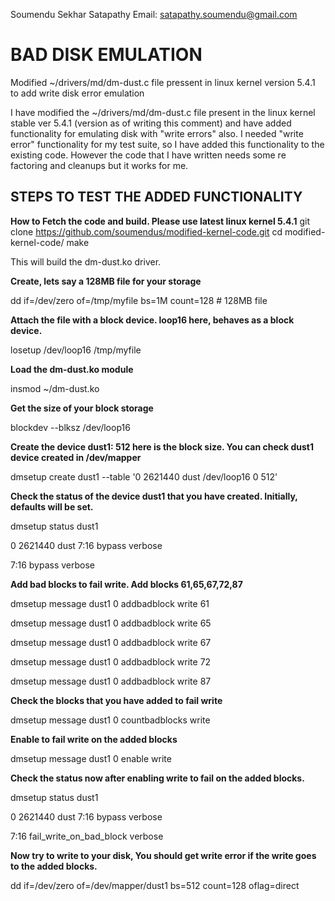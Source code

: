Soumendu Sekhar Satapathy
Email: satapathy.soumendu@gmail.com

# BAD DISK EMULATION
Modified ~/drivers/md/dm-dust.c file pressent in linux kernel version 5.4.1 to add write disk error emulation

I have modified  the  ~/drivers/md/dm-dust.c  file present in the  linux kernel stable ver 5.4.1 (version as of writing this comment) and have added functionality for emulating disk with "write errors" also.  I needed "write error"  functionality  for my  test  suite, so I have added  this  functionality to  the existing code. However the code that I have written needs some re factoring and cleanups but it works for me.

STEPS TO TEST THE ADDED FUNCTIONALITY
-------------------------------------


**How to Fetch the code and build. Please use latest linux kernel 5.4.1** 
git clone https://github.com/soumendus/modified-kernel-code.git
cd modified-kernel-code/
make

This will build the dm-dust.ko driver. 








**Create, lets say a 128MB file for your storage**

dd if=/dev/zero of=/tmp/myfile bs=1M count=128 # 128MB file






**Attach the file with a block device. loop16 here, behaves as a block device.**

losetup /dev/loop16 /tmp/myfile






**Load the dm-dust.ko module**

insmod ~/dm-dust.ko






**Get the size of your block storage**

blockdev --blksz /dev/loop16






**Create the device dust1: 512 here is the block size. You can check dust1 device created in /dev/mapper**

dmsetup create dust1 --table '0 2621440 dust /dev/loop16 0 512'






**Check the status of the device dust1 that you have created. Initially, defaults will be set.**

dmsetup status dust1

0 2621440 dust 7:16 bypass verbose

7:16 bypass verbose






**Add bad blocks to fail write. Add blocks 61,65,67,72,87**

dmsetup message dust1 0 addbadblock write 61

dmsetup message dust1 0 addbadblock write 65

dmsetup message dust1 0 addbadblock write 67

dmsetup message dust1 0 addbadblock write 72

dmsetup message dust1 0 addbadblock write 87






**Check the blocks that you have added to fail write**

dmsetup message dust1 0 countbadblocks write






**Enable to fail write on the added blocks**

dmsetup message dust1 0 enable write






**Check the status now after enabling write to fail on the added blocks.**

dmsetup status dust1

0 2621440 dust 7:16 bypass verbose

7:16 fail_write_on_bad_block verbose






**Now try to write to your disk,  You should get write error if the write goes to the added blocks.**

dd if=/dev/zero of=/dev/mapper/dust1 bs=512 count=128 oflag=direct










